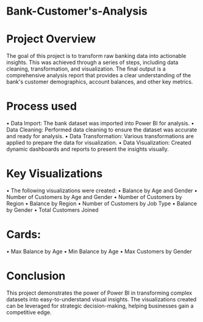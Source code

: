 # Bank-Customer's-Analysis
# Project Overview
The goal of this project is to transform raw banking data into actionable insights. This was achieved through a series of steps, including data cleaning, transformation, and visualization. The final output is a comprehensive analysis report that provides a clear understanding of the bank's customer demographics, account balances, and other key metrics.
# Process used
•	Data Import: The bank dataset was imported into Power BI for analysis.
•	Data Cleaning: Performed data cleaning to ensure the dataset was accurate and ready for analysis.
•	Data Transformation: Various transformations are applied to prepare the data for visualization.
•	Data Visualization: Created dynamic dashboards and reports to present the insights visually.
# Key Visualizations
•	The following visualizations were created:
•	Balance by Age and Gender
•	Number of Customers by Age and Gender
•	Number of Customers by Region
•	Balance by Region
•	Number of Customers by Job Type
•	Balance by Gender
•	Total Customers Joined
# Cards:
•	Max Balance by Age
•	Min Balance by Age
•	Max Customers by Gender
# Conclusion
This project demonstrates the power of Power BI in transforming complex datasets into easy-to-understand visual insights. The visualizations created can be leveraged for strategic decision-making, helping businesses gain a competitive edge.
